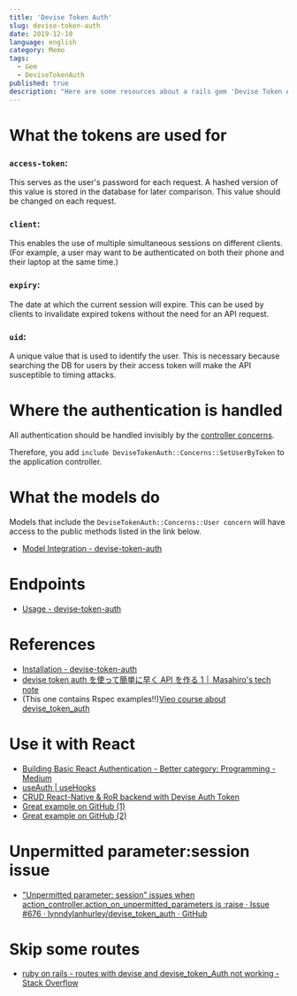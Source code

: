 ```yaml
---
title: 'Devise Token Auth'
slug: devise-token-auth
date: 2019-12-10
language: english
category: Memo
tags:
  - Gem
  - DeviseTokenAuth
published: true
description: "Here are some resources about a rails gem 'Devise Token Auth'."
---
```


# What the tokens are used for

### `access-token`:

This serves as the user's password for each request. A hashed version of this value is stored in the database for later comparison. This value should be changed on each request.

### `client`:

This enables the use of multiple simultaneous sessions on different clients. (For example, a user may want to be authenticated on both their phone and their laptop at the same time.)

### `expiry`:

The date at which the current session will expire. This can be used by clients to invalidate expired tokens without the need for an API request.

### `uid`:

A unique value that is used to identify the user. This is necessary because searching the DB for users by their access token will make the API susceptible to timing attacks.

# Where the authentication is handled

All authentication should be handled invisibly by the [controller concerns](https://github.com/lynndylanhurley/devise_token_auth/tree/master/app/controllers/devise_token_auth/concerns).

Therefore, you add `include DeviseTokenAuth::Concerns::SetUserByToken` to the application controller.

# What the models do

Models that include the `DeviseTokenAuth::Concerns::User concern` will have access to the public methods listed in the link below.

- [Model Integration - devise-token-auth](https://devise-token-auth.gitbook.io/devise-token-auth/usage/model_concerns)

# Endpoints

- [Usage - devise-token-auth](https://devise-token-auth.gitbook.io/devise-token-auth/usage)

# References

- [Installation - devise-token-auth](https://devise-token-auth.gitbook.io/devise-token-auth/)
- [devise token auth を使って簡単に早く API を作る 1 │ Masahiro's tech note](http://clc.gonna.jp/2017/01/post-1306/)
- (This one contains Rspec examples!!)[Vieo course about devise_token_auth](https://ja.coursera.org/lecture/photo-tourist-web-app-capstone/server-devise-token-auth-setup-iKf15)

# Use it with React

- [Building Basic React Authentication - Better category: Programming - Medium](https://medium.com/better-programming/building-basic-react-authentication-e20a574d5e71)
- [useAuth \| useHooks](https://usehooks.com/useAuth/)
- [CRUD React-Native & RoR backend with Devise Auth Token](https://medium.com/@eth3rnit3/crud-react-native-ror-backend-with-devise-auth-token-4407cac3aa0b)
- [Great example on GitHub (1)](https://github.com/Skezey/react-context-auth)
- [Great example on GitHub (2)](https://github.com/sfulsom/final-blog)

# Unpermitted parameter:session issue

- ["Unpermitted parameter: session" issues when action_controller.action_on_unpermitted_parameters is :raise · Issue #676 · lynndylanhurley/devise_token_auth · GitHub](https://github.com/lynndylanhurley/devise_token_auth/issues/676)

# Skip some routes

- [ruby on rails - routes with devise and devise_token_Auth not working - Stack Overflow](https://stackoverflow.com/questions/36437087/routes-with-devise-and-devise-token-auth-not-working)
